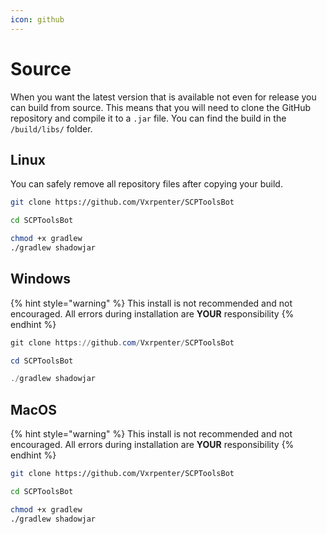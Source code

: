 ```yaml
---
icon: github
---
```


# Source

When you want the latest version that is available not even for release you can build from source. This means that you will need to clone the GitHub repository and compile it to a `.jar` file. You can find the build in the `/build/libs/` folder.

## Linux

You can safely remove all repository files after copying your build.

```sh
git clone https://github.com/Vxrpenter/SCPToolsBot

cd SCPToolsBot

chmod +x gradlew
./gradlew shadowjar
```

## Windows

{% hint style="warning" %}
This install is not recommended and not encouraged. All errors during installation are **YOUR** responsibility
{% endhint %}

```powershell
git clone https://github.com/Vxrpenter/SCPToolsBot

cd SCPToolsBot

./gradlew shadowjar
```

## MacOS

{% hint style="warning" %}
This install is not recommended and not encouraged. All errors during installation are **YOUR** responsibility
{% endhint %}

```sh
git clone https://github.com/Vxrpenter/SCPToolsBot

cd SCPToolsBot

chmod +x gradlew
./gradlew shadowjar
```
